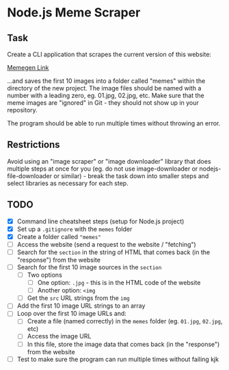 # Node.js Meme Scraper

## Task

Create a CLI application that scrapes the current version of this website:

[Memegen Link](https://memegen-link-examples-upleveled.netlify.app/)

...and saves the first 10 images into a folder called "memes" within the directory of the new project. The image files should be named with a number with a leading zero, eg. 01.jpg, 02.jpg, etc.
Make sure that the meme images are "ignored" in Git - they should not show up in your repository.

The program should be able to run multiple times without throwing an error.

## Restrictions

Avoid using an "image scraper" or "image downloader" library that does multiple steps at once for you (eg. do not use image-downloader or nodejs-file-downloader or similar) - break the task down into smaller steps and select libraries as necessary for each step.

## TODO

- [x] Command line cheatsheet steps (setup for Node.js project)
- [x] Set up a `.gitignore` with the `memes` folder
- [x] Create a folder called `"memes"`
- [ ] Access the website (send a request to the website / "fetching")
- [ ] Search for the `section` in the string of HTML that comes back (in the "response") from the website
- [ ] Search for the first 10 image sources in the `section`
  - [ ] Two options
    - [ ] One option: `.jpg` - this is in the HTML code of the website
    - [ ] Another option: `<img`
  - [ ] Get the `src` URL strings from the `img`
- [ ] Add the first 10 image URL strings to an array
- [ ] Loop over the first 10 image URLs and:
  - [ ] Create a file (named correctly) in the `memes` folder (eg. `01.jpg`, `02.jpg`, etc)
  - [ ] Access the image URL
  - [ ] In this file, store the image data that comes back (in the "response") from the website
- [ ] Test to make sure the program can run multiple times without failing
      kjk
